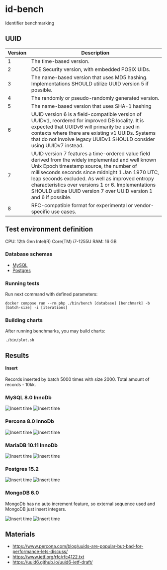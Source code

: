 # id-bench

Identifier benchmarking

## UUID

| Version | Description                                                                                                                                                                                                                                                                                                                                                                        |
|---------|------------------------------------------------------------------------------------------------------------------------------------------------------------------------------------------------------------------------------------------------------------------------------------------------------------------------------------------------------------------------------------|
| 1       | The time-based version.                                                                                                                                                                                                                                                                                                                                                            |
| 2       | DCE Security version, with embedded POSIX UIDs.                                                                                                                                                                                                                                                                                                                                    |
| 3       | The name-based version that uses MD5 hashing. Implementations SHOULD utilize UUID version 5 if possible.                                                                                                                                                                                                                                                                           |
| 4       | The randomly or pseudo-randomly generated version.                                                                                                                                                                                                                                                                                                                                 |
| 5       | The name-based version that uses SHA-1 hashing                                                                                                                                                                                                                                                                                                                                     |
| 6       | UUID version 6 is a field-compatible version of UUIDv1, reordered for improved DB locality. It is expected that UUIDv6 will primarily be used in contexts where there are existing v1 UUIDs. Systems that do not involve legacy UUIDv1 SHOULD consider using UUIDv7 instead.                                                                                                       |
| 7       | UUID version 7 features a time-ordered value field derived from the widely implemented and well known Unix Epoch timestamp source, the number of milliseconds seconds since midnight 1 Jan 1970 UTC, leap seconds excluded. As well as improved entropy characteristics over versions 1 or 6. Implementations SHOULD utilize UUID version 7 over UUID version 1 and 6 if possible. |
| 8       | RFC-compatible format for experimental or vendor-specific use cases.                                                                                                                                                                                                                                                                                                               |

## Test environment definition

CPU: 12th Gen Intel(R) Core(TM) i7-1255U
RAM: 16 GB

### Database schemas

* [MySQL](docker/mysql_8_0/initdb/schema.sql)
* [Postgres](docker/postgres_15_2/initdb/schema.sql)

### Running tests

Run next command with defined parameters:

```
docker compose run --rm php ./bin/bench [database] [benchmark] -b [batch-size] -i [iterations]
```

### Building charts

After running benchmarks, you may build charts:

```
./bin/plot.sh
```

## Results

#### Insert

Records inserted by batch 5000 times with size 2000. Total amount of records - 10kk.

### MySQL 8.0 InnoDb

![Insert time](results/mysql-insert-time.png)
![Insert time](results/mysql-insert-indexsize.png)

### Percona 8.0 InnoDb

![Insert time](results/percona-insert-time.png)
![Insert time](results/percona-insert-indexsize.png)

### MariaDB 10.11 InnoDb

![Insert time](results/mariadb-insert-time.png)
![Insert time](results/mariadb-insert-indexsize.png)

### Postgres 15.2

![Insert time](results/postgres-insert-time.png)
![Insert time](results/postgres-insert-indexsize.png)

### MongoDB 6.0

MongoDb has no auto increment feature, so external sequence used and MongoDB just insert integers.

![Insert time](results/mongodb-insert-time.png)
![Insert time](results/mongodb-insert-indexsize.png)

## Materials

* https://www.percona.com/blog/uuids-are-popular-but-bad-for-performance-lets-discuss/
* https://www.ietf.org/rfc/rfc4122.txt
* https://uuid6.github.io/uuid6-ietf-draft/
